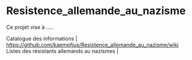 # Resistence_allemande_au_nazisme
Ce projet vise à .....

Catalogue des informations | https://github.com/kaempfjus/Resistence_allemande_au_nazisme/wiki
Listes des résistants allemands au nazismes | 

